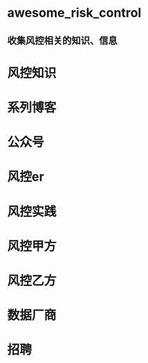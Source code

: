 # awesome_risk_control
收集风控相关的知识、信息
------
# 风控知识

# 系列博客

# 公众号

# 风控er

# 风控实践

# 风控甲方

# 风控乙方

# 数据厂商

# 招聘


